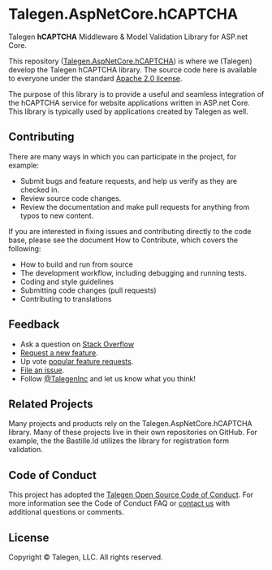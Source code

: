 # Talegen.AspNetCore.hCAPTCHA

Talegen **hCAPTCHA** Middleware & Model Validation Library for ASP.net Core.

This repository ([Talegen.AspNetCore.hCAPTCHA](https://github.com/Talegen/Talegen.AspNetCore.hCAPTCHA)) is where we (Talegen) develop the Talegen hCAPTCHA library. The source code here is available to everyone under the standard [Apache 2.0 license](https://github.com/Talegen/Talegen.AspNetCore.hCAPTCHA/blob/main/LICENSE).

The purpose of this library is to provide a useful and seamless integration of the hCAPTCHA service for website applications written in ASP.net Core. This library is typically used by applications created by Talegen as well. 

## Contributing

There are many ways in which you can participate in the project, for example:

 - Submit bugs and feature requests, and help us verify as they are checked in.
 - Review source code changes.
 - Review the documentation and make pull requests for anything from typos to new content. 

If you are interested in fixing issues and contributing directly to the code base, please see the document How to Contribute, which covers the following:

 - How to build and run from source
 - The development workflow, including debugging and running tests.
 - Coding and style guidelines
 - Submitting code changes (pull requests)
 - Contributing to translations

## Feedback

 - Ask a question on [Stack Overflow](https://stackoverflow.com/questions/tagged/Talegen.AspNetCore.hCAPTCHA)
 - [Request a new feature](https://github.com/talegen/Talegen.AspNetCore.hCAPTCHA/blob/main/CONTRIBUTING.md).
 - Up vote [popular feature requests](https://github.com/talegen/Talegen.AspNetCore.hCAPTCHA/issues?q=is:open%20is:issue%20label:feature-request%20sort:reactions-%2b1-desc).
 - [File an issue](https://github.com/talegen/Talegen.AspNetCore.hCAPTCHA/issues).
 - Follow [@TalegenInc](https://twitter.com/TalegenInc) and let us know what you think!

## Related Projects

Many projects and products rely on the Talegen.AspNetCore.hCAPTCHA library. Many of these projects live in their own repositories on GitHub. For example, the the Bastille.Id utilizes the library for registration form validation. 

## Code of Conduct

This project has adopted the [Talegen Open Source Code of Conduct](https://talegen.com/open-source-code-of-conduct/). For more information see the Code of Conduct FAQ or [contact us](https://talegen.com/contact/) with additional questions or comments.

## License

Copyright &copy; Talegen, LLC. All rights reserved.